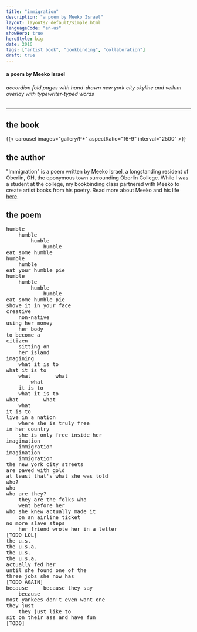 ```yaml
---
title: "immigration"
description: "a poem by Meeko Israel"
layout: layouts/_default/simple.html
languageCode: "en-us"
showHero: true
heroStyle: big
date: 2016
tags: ["artist book", "bookbinding", "collaboration"]
draft: true
---
```

#### a poem by Meeko Israel
###### accordion fold pages with hand-drawn new york city skyline and vellum overlay with typewriter-typed words
---
## the book
{{< carousel images="gallery/P*" aspectRatio="16-9" interval="2500" >}}

## the author

"Immigration" is a poem written by Meeko Israel, a longstanding resident of Oberlin, OH, the eponymous town surrounding Oberlin College. While I was a student at the college, my bookbinding class partnered with Meeko to create artist books from his poetry. Read more about Meeko and his life <a href="https://oberlinreview.org/22407/news/remembering-jeffery-joseph-horton-meeko-israel/">here</a>.

## the poem

<pre>
humble
	humble
		humble
			humble
eat some humble
humble
	humble
eat your humble pie
humble
	humble
		humble
			humble
eat some humble pie
shove it in your face
creative
	non-native
using her money
	her body
to become a
citizen
	sitting on
	her island
imagining
	what it is to
what it is to
	what		what
		what
	it is to
	what it is to
what		what
	what
it is to
live in a nation
	where she is truly free
in her country
	she is only free inside her
imagination
	immigration
imagination
	immigration
the new york city streets
are paved with gold
at least that's what she was told
who?
who
who are they?
	they are the folks who
	went before her
who she knew actually made it
	on an airline ticket
no more slave steps
	her friend wrote her in a letter
[TODO LOL]
the u.s.
the u.s.a.
the u.s.
the u.s.a.
actually fed her
until she found one of the
three jobs she now has
[TODO AGAIN]
because		because they say
	because
most yankees don't even want one
they just
	they just like to
sit on their ass and have fun
[TODO]
</pre>
